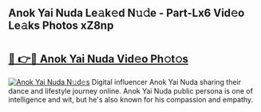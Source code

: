 ## Anok Yai Nuda Le𝚊k𝚎d N𝚞𝚍e - Part-Lx6 Vid𝚎o Le𝚊ks Photos xZ8np

# <h2><a href="http://fbf0ccj.evod.top/?m=Anok+Yai+Nuda">🔗 👉🔴 Anok Yai Nuda Vid𝚎o Ph𝚘t𝚘s</a></h2>

[![Anok Yai Nuda N𝚞d𝚎s](https://i.imgur.com/8V9OHl7.gif)](http://fbf0ccj.evod.top/?m=Anok+Yai+Nuda)
Digital influencer Anok Yai Nuda sharing their dance and lifestyle journey online. Anok Yai Nuda public persona is one of intelligence and wit, but he's also known for his compassion and empathy. 
